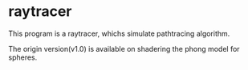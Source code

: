 # raytracer

This program is a raytracer, whichs simulate pathtracing algorithm.

The origin version(v1.0) is available on shadering the phong model for spheres. 
